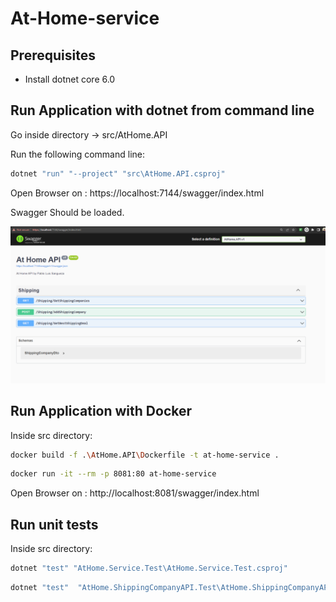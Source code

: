 # At-Home-service
## Prerequisites

- Install dotnet core 6.0

## Run Application with dotnet from command line

Go inside directory -> src/AtHome.API

Run the following command line:

```bash
dotnet "run" "--project" "src\AtHome.API.csproj"
```
Open Browser on : https://localhost:7144/swagger/index.html

Swagger Should be loaded.

![alt text](https://github.com/pablosangueza/At-Home-service/blob/main/resources/AtHomeSwaggerAPI.png)

## Run Application with Docker

Inside src directory: 

```bash
docker build -f .\AtHome.API\Dockerfile -t at-home-service .
```

```bash
docker run -it --rm -p 8081:80 at-home-service
```
Open Browser on : http://localhost:8081/swagger/index.html

## Run unit tests
Inside src directory: 
```bash
dotnet "test" "AtHome.Service.Test\AtHome.Service.Test.csproj"
```

```bash
dotnet "test"  "AtHome.ShippingCompanyAPI.Test\AtHome.ShippingCompanyAPI.Test.csproj"
```


